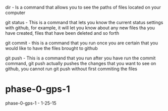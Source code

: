 dir - Is a command that allows you to see the paths of files located on your computer

git status - This is a command that lets you know the current status settings with github, for example, it will let you know about any new files tha you have created, files that have been deleted and so forth

git commit - this is a command that you run once you are certain that you would like to have the files brought to github

git push - This is a command that you run after you have run the commit command, git push actually pushes the changes that you want to see on github, you cannot run git push without first commiting the files




# phase-0-gps-1
phase-0-gps-1 - 1-25-15
